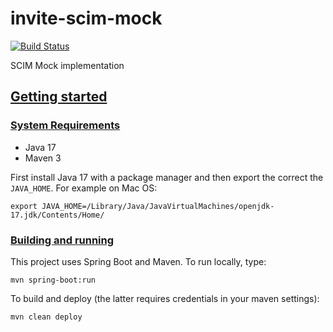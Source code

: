# invite-scim-mock
[![Build Status](https://github.com/oharsta/invite-scim-mock/actions/workflows/maven.yml/badge.svg)](https://github.com/oharsta/invite-scim-mock/actions/workflows/maven.yml/badge.svg)

SCIM Mock implementation

## [Getting started](#getting-started)

### [System Requirements](#system-requirements)

- Java 17
- Maven 3

First install Java 17 with a package manager and then export the correct the `JAVA_HOME`. For example on Mac OS:
```
export JAVA_HOME=/Library/Java/JavaVirtualMachines/openjdk-17.jdk/Contents/Home/
```

### [Building and running](#building-and-running)

This project uses Spring Boot and Maven. To run locally, type:
```
mvn spring-boot:run
```
To build and deploy (the latter requires credentials in your maven settings):
```
mvn clean deploy
```
